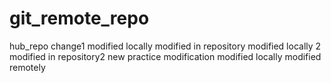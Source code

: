 # git_remote_repo
hub_repo
change1
modified locally
modified in repository
modified locally 2
modified in repository2
new practice modification
modified locally
modified remotely
